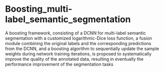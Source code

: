 # Boosting_multi-label_semantic_segmentation
A boosting framework, consisting of a DCNN for multi-label semantic segmentation with a customized logarithmic-Dice loss function, a fusion module combining the original labels and the corresponding predictions from the DCNN, and a boosting algorithm to sequentially update the sample weights during network training iterations, is proposed to systematically improve the quality of the annotated data, resulting in eventually the performance improvement of the segmentation tasks
